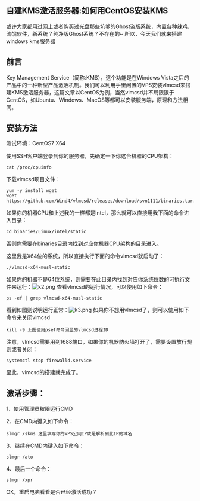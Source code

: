 ## 自建KMS激活服务器:如何用CentOS安装KMS


或许大家都用过网上或者购买过光盘那些坑爹的Ghost盗版系统，内置各种辣鸡、流氓软件，新系统？纯净版Ghost系统？不存在的~
所以，今天我们就来搭建windows kms服务器

## 前言


Key Management Service（简称:KMS），这个功能是在Windows Vista之后的产品中的一种新型产品激活机制。我们可以利用手里闲置的VPS安装vlmcsd来搭建KMS激活服务器，这篇文章以CentOS为例，当然vlmcsd并不局限限于CentOS，如Ubuntu、Windows、MacOS等都可以安装服务端，原理和方法相同。
## 安装方法 ##
测试环境：CentOS7 X64

使用SSH客户端登录到你的服务器，先确定一下你这台机器的CPU架构：

    cat /proc/cpuinfo

下载vlmcsd项目文件：

    yum -y install wget 
    wget https://github.com/Wind4/vlmcsd/releases/download/svn1111/binaries.tar.gz

如果你的机器CPU和上述我的一样都是Intel，那么就可以直接用我下面的命令进入目录：

    cd binaries/Linux/intel/static

否则你需要在binaries目录内找到对应你机器CPU架构的目录进入。

这里我是X64位的系统，所以直接执行下面的命令vlmcsd就启动了：

    ./vlmcsd-x64-musl-static

如果你的机器不是64位系统，则需要在此目录内找到对应你系统位数的可执行文件来运行：![k2.png][1]
查看vlmcsd的运行情况，可以使用如下命令：

    ps -ef | grep vlmcsd-x64-musl-static

看到如图则说明运行正常：![k3.png][2]
如果你不想用vlmcsd了，则可以使用如下命令来关闭vlmcsd

    kill -9 上图使用psef命令回显的vlmcsd进程ID

注意，vlmcsd需要用到1688端口，如果你的机器防火墙打开了，需要设置放行规则或者关闭：

    systemctl stop firewalld.service

至此，vlmcsd的搭建就完成了。

激活步骤：
-----

1、使用管理员权限运行CMD

2、在CMD内键入如下命令：

    slmgr /skms 这里填写你的VPS公网IP或是解析到此IP的域名

3、继续在CMD内键入如下命令：

    slmgr /ato

4、最后一个命令：

    slmgr /xpr

OK，重启电脑看看是否已经激活成功？

  [1]: https://2890.ltd/usr/uploads/2019/11/1088210533.png
  [2]: https://2890.ltd/usr/uploads/2019/11/3270822545.png